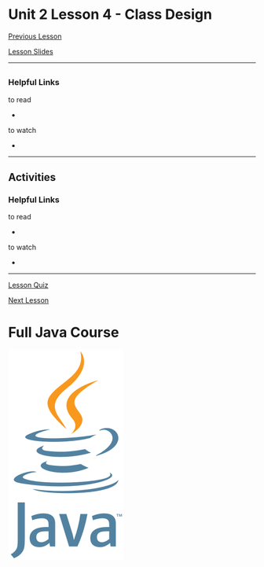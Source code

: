 # Unit 2 Lesson 4 - Class Design

[Previous Lesson](https://github.com/Kevin-Lago/java-course-guide/tree/master/unit_2_understanding_java/lesson_3_memory_management)

[Lesson Slides](https://docs.google.com/presentation/d/1px5x61nQyGiW3FN6Ak7D6JDNQqLYbhnzToC7eROQ2BM/edit?usp=sharing)

---
##

### Helpful Links

to read

- []()

to watch

- []()

---
## Activities

### Helpful Links

to read

- []()

to watch

- []()

---

[Lesson Quiz]()

[Next Lesson](https://github.com/Kevin-Lago/java-course-guide/tree/master/unit_2_understanding_java/lesson_5_interfaces)

# Full Java Course

<a href="https://github.com/Kevin-Lago/java_full_course">
	<img src="../../java_logo.png" />
</a>

